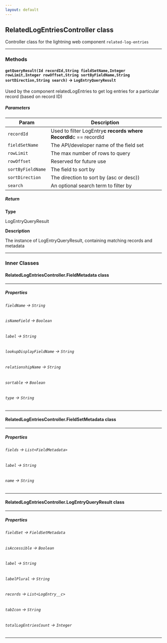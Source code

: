 ```yaml
---
layout: default
---
```


## RelatedLogEntriesController class

Controller class for the lightning web component `related-log-entries`

---

### Methods

#### `getQueryResult(Id recordId,String fieldSetName,Integer rowLimit,Integer rowOffset,String sortByFieldName,String sortDirection,String search)` → `LogEntryQueryResult`

Used by the component relatedLogEntries to get log entries for a particular record (based on record ID)

##### Parameters

| Param             | Description                                                      |
| ----------------- | ---------------------------------------------------------------- |
| `recordId`        | Used to filter LogEntry**c records where RecordId**c == recordId |
| `fieldSetName`    | The API/developer name of the field set                          |
| `rowLimit`        | The max number of rows to query                                  |
| `rowOffset`       | Reserved for future use                                          |
| `sortByFieldName` | The field to sort by                                             |
| `sortDirection`   | The direction to sort by (asc or desc))                          |
| `search`          | An optional search term to filter by                             |

##### Return

**Type**

LogEntryQueryResult

**Description**

The instance of LogEntryQueryResult, containing matching records and metadata

---

### Inner Classes

#### RelatedLogEntriesController.FieldMetadata class

---

##### Properties

###### `fieldName` → `String`

###### `isNameField` → `Boolean`

###### `label` → `String`

###### `lookupDisplayFieldName` → `String`

###### `relationshipName` → `String`

###### `sortable` → `Boolean`

###### `type` → `String`

---

#### RelatedLogEntriesController.FieldSetMetadata class

---

##### Properties

###### `fields` → `List<FieldMetadata>`

###### `label` → `String`

###### `name` → `String`

---

#### RelatedLogEntriesController.LogEntryQueryResult class

---

##### Properties

###### `fieldSet` → `FieldSetMetadata`

###### `isAccessible` → `Boolean`

###### `label` → `String`

###### `labelPlural` → `String`

###### `records` → `List<LogEntry__c>`

###### `tabIcon` → `String`

###### `totalLogEntriesCount` → `Integer`

---
